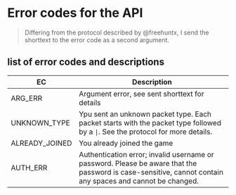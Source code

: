 # Error codes for the API

> Differing from the protocol described by @freehuntx, I send the shorttext to the error code as a second argument.

## list of error codes and descriptions

EC | Description
--- | ---
ARG_ERR | Argument error, see sent shorttext for details
UNKNOWN_TYPE | Ypu sent an unknown packet type. Each packet starts with the packet type followed by a `\|`. See the protocol for more details.
ALREADY_JOINED | You already joined the game
AUTH_ERR | Authentication error; invalid username or password. Please be aware that the password is case-sensitive, cannot contain any spaces and cannot be changed.